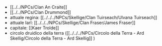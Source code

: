 - [[../../NPCs/Clan An Craite]] 
- [[../../NPCs/Clan Drummond]] 
- attuale regina: [[../../../NPCs/Skellige/Clan Tuirseach/Ulvana Tuirseach]]
- attuale Iarl: [[../../../NPCs/Skellige/Clan Fraser/James Fraser]]
- capitale: [[Kaer Trolde]] 
- circolo druidico della terra ([[../../../NPCs/Circolo della Terra - Ard Skellig/Circolo della Terra - Ard Skellig]] )
